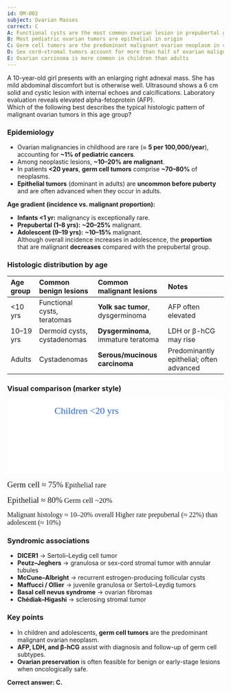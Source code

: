 ```yaml
---
id: OM-002
subject: Ovarian Masses
correct: C
A: Functional cysts are the most common ovarian lesion in prepubertal girls
B: Most pediatric ovarian tumors are epithelial in origin
C: Germ cell tumors are the predominant malignant ovarian neoplasm in children and adolescents
D: Sex cord–stromal tumors account for more than half of ovarian malignancies in adolescence
E: Ovarian carcinoma is more common in children than adults
---
```


A 10-year-old girl presents with an enlarging right adnexal mass. She has mild abdominal discomfort but is otherwise well. Ultrasound shows a 6 cm solid and cystic lesion with internal echoes and calcifications. Laboratory evaluation reveals elevated alpha-fetoprotein (AFP).  
Which of the following best describes the typical histologic pattern of malignant ovarian tumors in this age group?

<!-- EXPLANATION -->

### Epidemiology

- Ovarian malignancies in childhood are rare (≈ **5 per 100,000/year**), accounting for **~1% of pediatric cancers**.  
- Among neoplastic lesions, **~10–20% are malignant**.  
- In patients **<20 years**, **germ cell tumors** comprise **~70–80%** of neoplasms.  
- **Epithelial tumors** (dominant in adults) are **uncommon before puberty** and are often advanced when they occur in adults.

**Age gradient (incidence vs. malignant proportion):**
- **Infants <1 yr:** malignancy is exceptionally rare.  
- **Prepubertal (1–8 yrs):** **~20–25%** malignant.  
- **Adolescent (9–19 yrs):** **~10–15%** malignant.  
Although overall incidence increases in adolescence, the **proportion** that are malignant **decreases** compared with the prepubertal group.

### Histologic distribution by age

| Age group | Common benign lesions | Common malignant lesions | Notes |
|:--|:--|:--|:--|
| <10 yrs | Functional cysts, teratomas | **Yolk sac tumor**, dysgerminoma | AFP often elevated |
| 10–19 yrs | Dermoid cysts, cystadenomas | **Dysgerminoma**, immature teratoma | LDH or β-hCG may rise |
| Adults | Cystadenomas | **Serous/mucinous carcinoma** | Predominantly epithelial; often advanced |

### Visual comparison (marker style)

<svg width="760" height="260" xmlns="http://www.w3.org/2000/svg" aria-label="Distribution of pediatric vs adult ovarian tumor types">
  <defs>
    <marker id="arrow" markerWidth="12" markerHeight="8" refX="10" refY="4" orient="auto" fill="#333">
      <polygon points="0,0 12,4 0,8"/>
    </marker>
  </defs>

  <rect x="0" y="0" width="760" height="260" fill="white"/>
  <text x="110" y="32" style="font-family:'Comic Sans MS';font-size:22px;fill:#2563eb;">Children &lt;20 yrs</text>
  <text x="520" y="32" style="font-family:'Comic Sans MS';font-size:22px;fill:#b91c1c;">Adults &gt;20 yrs</text>

  <rect x="60" y="55" rx="14" ry="14" width="260" height="100"
        style="fill:none;stroke:#2563eb;stroke-width:4;stroke-dasharray:6,4;"/>
  <text x="85" y="95" style="font-family:'Comic Sans MS';font-size:19px;fill:#2563eb;">Germ cell ≈ 75%</text>
  <text x="85" y="120" style="font-family:'Comic Sans MS';font-size:17px;fill:#2563eb;">Epithelial rare</text>

  <rect x="450" y="55" rx="14" ry="14" width="260" height="100"
        style="fill:none;stroke:#b91c1c;stroke-width:4;stroke-dasharray:6,4;"/>
  <text x="475" y="95" style="font-family:'Comic Sans MS';font-size:19px;fill:#b91c1c;">Epithelial ≈ 80%</text>
  <text x="475" y="120" style="font-family:'Comic Sans MS';font-size:17px;fill:#b91c1c;">Germ cell ~20%</text>

  <line x1="320" y1="105" x2="450" y2="105" style="stroke:#333;stroke-width:2.5;marker-end:url(#arrow)"/>
  <text x="70" y="195" style="font-family:'Comic Sans MS';font-size:16px;fill:#333;">Malignant histology ≈ 10–20% overall</text>
  <text x="70" y="215" style="font-family:'Comic Sans MS';font-size:16px;fill:#333;">Higher rate prepubertal (≈ 22%) than adolescent (≈ 10%)</text>
</svg>

### Syndromic associations

- **DICER1** → Sertoli–Leydig cell tumor  
- **Peutz–Jeghers** → granulosa or sex-cord stromal tumor with annular tubules  
- **McCune–Albright** → recurrent estrogen-producing follicular cysts  
- **Maffucci / Ollier** → juvenile granulosa or Sertoli–Leydig tumors  
- **Basal cell nevus syndrome** → ovarian fibromas  
- **Chédiak–Higashi** → sclerosing stromal tumor

### Key points

- In children and adolescents, **germ cell tumors** are the predominant malignant ovarian neoplasm.  
- **AFP, LDH, and β-hCG** assist with diagnosis and follow-up of germ cell subtypes.  
- **Ovarian preservation** is often feasible for benign or early-stage lesions when oncologically safe.

**Correct answer: C.**
